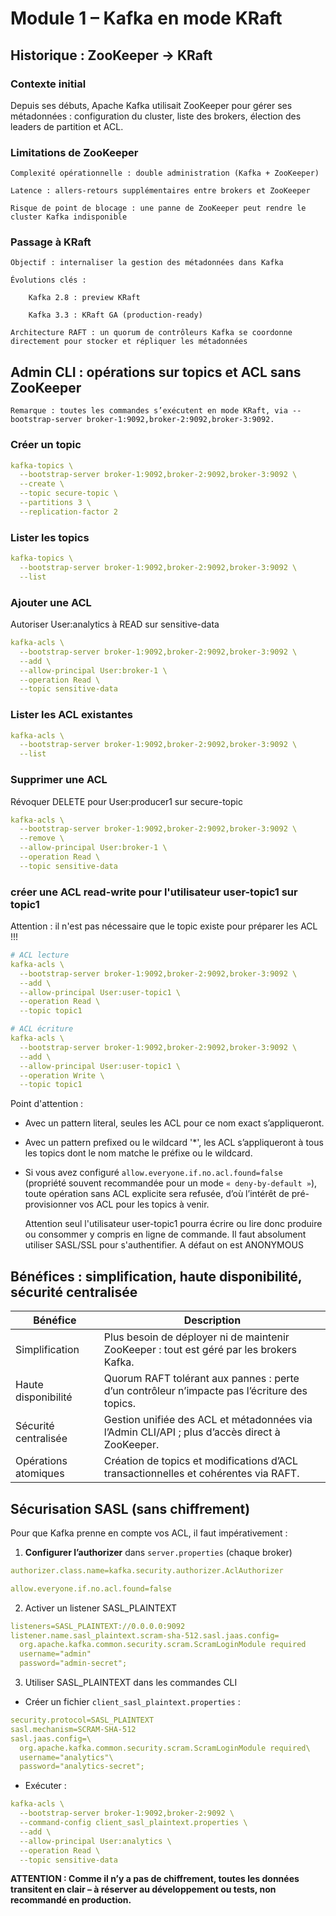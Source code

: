 # Module 1 – Kafka en mode KRaft


## Historique : ZooKeeper → KRaft

### Contexte initial

Depuis ses débuts, Apache Kafka utilisait ZooKeeper pour gérer ses métadonnées : configuration du cluster, liste des brokers, élection des leaders de partition et ACL.

### Limitations de ZooKeeper

    Complexité opérationnelle : double administration (Kafka + ZooKeeper)

    Latence : allers-retours supplémentaires entre brokers et ZooKeeper

    Risque de point de blocage : une panne de ZooKeeper peut rendre le cluster Kafka indisponible

### Passage à KRaft

    Objectif : internaliser la gestion des métadonnées dans Kafka

    Évolutions clés :

        Kafka 2.8 : preview KRaft

        Kafka 3.3 : KRaft GA (production-ready)

    Architecture RAFT : un quorum de contrôleurs Kafka se coordonne directement pour stocker et répliquer les métadonnées

## Admin CLI : opérations sur topics et ACL sans ZooKeeper

    Remarque : toutes les commandes s’exécutent en mode KRaft, via --bootstrap-server broker-1:9092,broker-2:9092,broker-3:9092.

### Créer un topic

```yaml
kafka-topics \
  --bootstrap-server broker-1:9092,broker-2:9092,broker-3:9092 \
  --create \
  --topic secure-topic \
  --partitions 3 \
  --replication-factor 2
```

### Lister les topics

```yaml
kafka-topics \
  --bootstrap-server broker-1:9092,broker-2:9092,broker-3:9092 \
  --list
```

### Ajouter une ACL

Autoriser User:analytics à READ sur sensitive-data


```yaml
kafka-acls \
  --bootstrap-server broker-1:9092,broker-2:9092,broker-3:9092 \
  --add \
  --allow-principal User:broker-1 \
  --operation Read \
  --topic sensitive-data
```

### Lister les ACL existantes

```yaml
kafka-acls \
  --bootstrap-server broker-1:9092,broker-2:9092,broker-3:9092 \
  --list
```

### Supprimer une ACL
Révoquer DELETE pour User:producer1 sur secure-topic

```yaml
kafka-acls \
  --bootstrap-server broker-1:9092,broker-2:9092,broker-3:9092 \
  --remove \
  --allow-principal User:broker-1 \
  --operation Read \
  --topic sensitive-data
```

### créer une ACL read-write pour l'utilisateur user-topic1 sur topic1

Attention : il n'est pas nécessaire que le topic existe pour préparer les ACL !!!

```yaml
# ACL lecture
kafka-acls \
  --bootstrap-server broker-1:9092,broker-2:9092,broker-3:9092 \
  --add \
  --allow-principal User:user-topic1 \
  --operation Read \
  --topic topic1

# ACL écriture
kafka-acls \
  --bootstrap-server broker-1:9092,broker-2:9092,broker-3:9092 \
  --add \
  --allow-principal User:user-topic1 \
  --operation Write \
  --topic topic1
```

Point d'attention : 

- Avec un pattern literal, seules les ACL pour ce nom exact s’appliqueront.
- Avec un pattern prefixed ou le wildcard '*', les ACL s’appliqueront à tous les topics dont le nom matche le préfixe ou le wildcard.
- Si vous avez configuré ```allow.everyone.if.no.acl.found=false``` (propriété souvent recommandée pour un mode ```« deny-by-default »```), toute opération sans ACL explicite sera refusée, d’où l’intérêt de pré-provisionner vos ACL pour les topics à venir.



    Attention seul l'utilisateur user-topic1 pourra écrire ou lire donc produire ou consommer y compris en ligne de commande. Il faut absolument utiliser SASL/SSL pour s'authentifier. A défaut on est ANONYMOUS


## Bénéfices : simplification, haute disponibilité, sécurité centralisée

| Bénéfice               | Description                                                                                              |
|------------------------|----------------------------------------------------------------------------------------------------------|
| Simplification         | Plus besoin de déployer ni de maintenir ZooKeeper : tout est géré par les brokers Kafka.                 |
| Haute disponibilité    | Quorum RAFT tolérant aux pannes : perte d’un contrôleur n’impacte pas l’écriture des topics.              |
| Sécurité centralisée   | Gestion unifiée des ACL et métadonnées via l’Admin CLI/API ; plus d’accès direct à ZooKeeper.            |
| Opérations atomiques   | Création de topics et modifications d’ACL transactionnelles et cohérentes via RAFT.                      |



## Sécurisation SASL (sans chiffrement)

Pour que Kafka prenne en compte vos ACL, il faut impérativement :

1. **Configurer l’authorizer** dans `server.properties` (chaque broker)  
```yaml
authorizer.class.name=kafka.security.authorizer.AclAuthorizer

allow.everyone.if.no.acl.found=false
```

2. Activer un listener SASL_PLAINTEXT

```yaml
listeners=SASL_PLAINTEXT://0.0.0.0:9092
listener.name.sasl_plaintext.scram-sha-512.sasl.jaas.config=
  org.apache.kafka.common.security.scram.ScramLoginModule required
  username="admin"
  password="admin-secret";
```

3. Utiliser SASL_PLAINTEXT dans les commandes CLI
   
- Créer un fichier ```client_sasl_plaintext.properties``` :

```yaml
security.protocol=SASL_PLAINTEXT
sasl.mechanism=SCRAM-SHA-512
sasl.jaas.config=\
  org.apache.kafka.common.security.scram.ScramLoginModule required\
  username="analytics"\
  password="analytics-secret";
```

- Exécuter :

```yaml
kafka-acls \
  --bootstrap-server broker-1:9092,broker-2:9092 \
  --command-config client_sasl_plaintext.properties \
  --add \
  --allow-principal User:analytics \
  --operation Read \
  --topic sensitive-data
```

**ATTENTION : Comme il n’y a pas de chiffrement, toutes les données transitent en clair – à réserver au développement ou tests, non recommandé en production.**